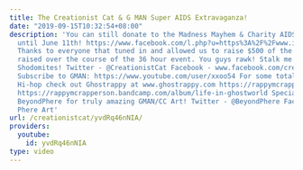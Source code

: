 ```yaml
---
title: The Creationist Cat & G MAN Super AIDS Extravaganza!
date: "2019-09-15T10:32:54+08:00"
description: 'You can still donate to the Madness Mayhem & Charity AIDS fundraiser
  until June 11th! https://www.facebook.com/l.php?u=https%3A%2F%2Fwww.indiegogo.com%2Fprojects%2Fmadness-mayhem-and-charity-2015&h=4AQF2Jlrs
  Thanks to everyone that tuned in and allowed us to raise $500 of the nearly $6000
  raised over the course of the 36 hour event. You guys rawk! Stalk me my awesome-tasctic
  Shodomites! Twitter - @CreationistCat Facebook - www.facebook.com/creationist.cat
  Subscribe to GMAN: https://www.youtube.com/user/xxoo54 For some totally hilarious
  Hi-hop check out Ghostrappy at www.ghostrappy.com https://rappymcrapperson.bandcamp.com/track/praise-the-j
  https://rappymcrapperson.bandcamp.com/album/life-in-ghostworld Special thanks to
  BeyondPhere for truly amazing GMAN/CC Art! Twitter - @BeyondPhere Facebook - Beyond
  Phere Art'
url: /creationistcat/yvdRq46nNIA/
providers:
  youtube:
    id: yvdRq46nNIA
type: video
---
```

